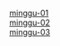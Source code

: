 [minggu-01](/tekn-cloud-computing/minggu-01)<br>
[minggu-02](/tekn-cloud-computing/minggu-02)<br>
[minggu-03](/tekn-cloud-computing/minggu-013)<br>
